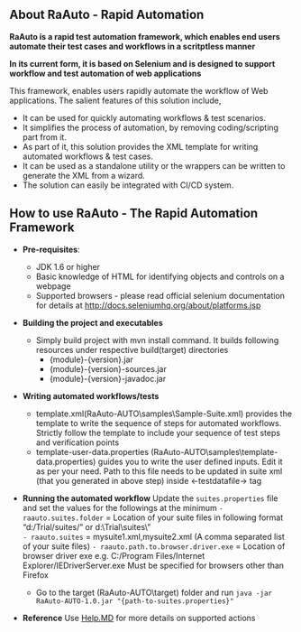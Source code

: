 ## About RaAuto - Rapid Automation ##

**RaAuto is a  rapid test automation framework, which enables end users automate their test cases and workflows in a scritptless manner**

**In its current form, it is based on Selenium and is designed to support workflow and test automation of web applications** 

This framework, enables users rapidly automate the workflow of Web applications.  The salient features of this solution include, 

 - It can be used for quickly automating workflows & test scenarios.
 - It simplifies the process of automation, by removing coding/scripting part from it.
 - As part of it, this solution provides the XML template for writing automated workflows & test cases.
 - It can be used as a standalone utility or the wrappers can be written to generate the XML from a wizard.
 - The solution can easily be integrated with CI/CD system. 


## How to use RaAuto - The Rapid Automation Framework ##

 - **Pre-requisites**:
	 - JDK 1.6 or higher
	 - Basic knowledge of HTML for identifying objects and controls on a webpage
	 - Supported browsers - please read official selenium documentation for details at http://docs.seleniumhq.org/about/platforms.jsp 
	 
 - **Building the project and executables**
	 - Simply build project with mvn install command. It builds following resources under respective build(target) directories 
		 - {module}-{version}.jar
		 - {module}-{version}-sources.jar
		 - {module}-{version}-javadoc.jar
		
 - **Writing automated workflows/tests**
	 - template.xml(RaAuto-AUTO\samples\Sample-Suite.xml) provides the template to write the sequence of steps for automated workflows. Strictly follow the template to include your sequence of test steps and verification points
	 - template-user-data.properties (RaAuto-AUTO\samples\template-data.properties) guides you to write the user defined inputs. Edit it as per your need. Path to this file needs to be updated in suite xml (that you generated in above step) inside <-testdatafile-> tag
	 
 - **Running the automated workflow**
	 Update the `suites.properties` file and set the values for the followings at the minimum
	 `- raauto.suites.folder` = Location of your suite files in following format
   “d:/Trial/suites/” or d:\\Trial\\suites\\”  
	 `- raauto.suites` = mysuite1.xml,mysuite2.xml (A comma separated list of your suite files)	
	 `- raauto.path.to.browser.driver.exe` = Location of browser driver exe
   e.g. C:/Program Files/Internet Explorer/IEDriverServer.exe Must be
   specified for browsers other than Firefox   
	 -  Go to the target (RaAuto-AUTO\target) folder and run `java -jar RaAuto-AUTO-1.0.jar "{path-to-suites.properties}"`

 - **Reference**
	Use [Help.MD](help.md) for more details on supported actions
